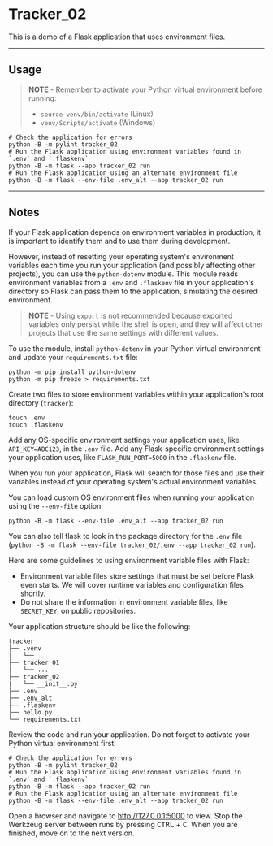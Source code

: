 # Tracker_02

This is a demo of a Flask application that uses environment files.

-----

## Usage

> **NOTE** - Remember to activate your Python virtual environment before running:
>
> - `source venv/bin/activate` (Linux)
> - `venv/Scripts/activate` (Windows)

```shell
# Check the application for errors
python -B -m pylint tracker_02
# Run the Flask application using environment variables found in `.env` and `.flaskenv`
python -B -m flask --app tracker_02 run
# Run the Flask application using an alternate environment file
python -B -m flask --env-file .env_alt --app tracker_02 run
```

-----

## Notes

If your Flask application depends on environment variables in production, it is important to identify them and to use them during development.

However, instead of resetting your operating system's environment variables each time you run your application (and possibly affecting other projects), you can use the `python-dotenv` module. This module reads environment variables from a `.env` and `.flaskenv` file in your application's directory so Flask can pass them to the application, simulating the desired environment.

> **NOTE** - Using `export` is not recommended because exported variables only persist while the shell is open, and they will affect other projects that use the same settings with different values.

To use the module, install `python-dotenv` in your Python virtual environment and update your `requirements.txt` file:

```shell
python -m pip install python-dotenv
python -m pip freeze > requirements.txt
```

Create two files to store environment variables within your application's root directory (`tracker`):

```shell
touch .env
touch .flaskenv
```

Add any OS-specific environment settings your application uses, like `API_KEY=ABC123`, in the `.env` file.
Add any Flask-specific environment settings your application uses, like `FLASK_RUN_PORT=5000` in the `.flaskenv` file.

When you run your application, Flask will search for those files and use their variables instead of your operating system's actual environment variables.

You can load custom OS environment files when running your application using the `--env-file` option:

```shell
python -B -m flask --env-file .env_alt --app tracker_02 run
```

You can also tell flask to look in the package directory for the `.env` file (`python -B -m flask --env-file tracker_02/.env --app tracker_02 run`).

Here are some guidelines to using environment variable files with Flask:

- Environment variable files store settings that must be set before Flask even starts. We will cover runtime variables and configuration files shortly.
- Do not share the information in environment variable files, like `SECRET_KEY`, on public repositories.

Your application structure should be like the following:

```text
tracker
├── .venv
|   └── ...
├── tracker_01
|   └── ...
├── tracker_02
|   └── __init__.py
├── .env
├── .env_alt
├── .flaskenv
├── hello.py
└── requirements.txt
```

Review the code and run your application. Do not forget to activate your Python virtual environment first!

```shell
# Check the application for errors
python -B -m pylint tracker_02
# Run the Flask application using environment variables found in `.env` and `.flaskenv`
python -B -m flask --app tracker_02 run
# Run the Flask application using an alternate environment file
python -B -m flask --env-file .env_alt --app tracker_02 run
```

Open a browser and navigate to <http://127.0.0.1:5000> to view. Stop the Werkzeug server between runs by pressing <kbd>CTRL</kbd> +  <kbd>C</kbd>. When you are finished, move on to the next version.
